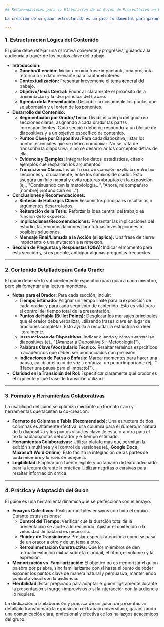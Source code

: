 ```yaml
---
## Recomendaciones para la Elaboración de un Guion de Presentación en Grupos de Trabajo Universitario

La creación de un guion estructurado es un paso fundamental para garantizar el éxito de cualquier presentación académica en grupo. Un guion bien elaborado no solo sirve como una hoja de ruta integral para los oradores, sino que también asegura la cohesión del mensaje, la gestión efectiva del tiempo y la profesionalidad en la entrega del contenido. En un contexto colaborativo, un guion detallado minimiza la improvisación, optimiza las transiciones entre los ponentes y refuerza la credibilidad del equipo. A continuación, se presentan recomendaciones sistemáticas para su formulación:

---
```

### 1. Estructuración Lógica del Contenido

El guion debe reflejar una narrativa coherente y progresiva, guiando a la audiencia a través de los puntos clave del trabajo.

* **Introducción:**
    * **Gancho/Atención:** Iniciar con una frase impactante, una pregunta retórica o un dato relevante para captar el interés.
    * **Contextualización:** Presentar brevemente el tema general del trabajo.
    * **Objetivo/Tesis Central:** Enunciar claramente el propósito de la presentación y la idea principal del trabajo.
    * **Agenda de la Presentación:** Describir concisamente los puntos que se abordarán y el orden de los ponentes.
* **Desarrollo del Contenido:**
    * **Segmentación por Orador/Tema:** Dividir el cuerpo del guion en secciones claras, asignando a cada orador las partes correspondientes. Cada sección debe corresponder a un bloque de diapositivas y a un objetivo específico de contenido.
    * **Puntos Clave por Diapositiva:** Para cada diapositiva, listar los puntos esenciales que se deben comunicar. No se trata de transcribir la diapositiva, sino de desarrollar los conceptos detrás de ella.
    * **Evidencia y Ejemplos:** Integrar los datos, estadísticas, citas o ejemplos que respaldan los argumentos.
    * **Transiciones Claras:** Incluir frases de conexión explícitas entre las secciones y, crucialmente, entre los cambios de orador. Esto asegura un flujo natural y evita rupturas abruptas en la exposición (ej., "Continuando con la metodología...", "Ahora, mi compañero [nombre] profundizará en...").
* **Conclusiones y Recomendaciones:**
    * **Síntesis de Hallazgos Clave:** Resumir los principales resultados o argumentos desarrollados.
    * **Reiteración de la Tesis:** Reforzar la idea central del trabajo en función de lo expuesto.
    * **Implicaciones/Recomendaciones:** Presentar las implicaciones del estudio, las recomendaciones para futuras investigaciones o posibles soluciones.
    * **Mensaje Final/Llamada a la Acción (si aplica):** Una frase de cierre impactante o una invitación a la reflexión.
* **Sección de Preguntas y Respuestas (Q&A):** Indicar el momento para esta sección y, si es posible, anticipar algunas preguntas frecuentes.

---
### 2. Contenido Detallado para Cada Orador

El guion debe ser lo suficientemente específico para guiar a cada miembro, pero sin fomentar una lectura monótona.

* **Notas para el Orador:** Para cada sección, incluir:
    * **Tiempo Estimado:** Asignar un tiempo límite para la exposición de cada orador y para cada segmento de contenido. Esto es vital para el control del tiempo total de la presentación.
    * **Puntos de Habla (Bullet Points):** Desglosar los mensajes principales que el orador debe verbalizar, utilizando frases clave en lugar de oraciones completas. Esto ayuda a recordar la estructura sin leer literalmente.
    * **Instrucciones de Diapositivas:** Indicar cuándo y cómo avanzar las diapositivas (ej., "[Avanzar a Diapositiva 5 - Metodología]").
    * **Palabras Clave/Vocabulario Técnico:** Resaltar términos específicos o académicos que deben ser pronunciados con precisión.
    * **Indicaciones de Pausa o Énfasis:** Marcar momentos para hacer una pausa, cambiar el tono de voz o enfatizar un punto importante (ej., "[Hacer una pausa para el impacto]").
* **Claridad en la Transición del Rol:** Especificar claramente qué orador es el siguiente y qué frase de transición utilizará.

---
### 3. Formato y Herramientas Colaborativas

La usabilidad del guion se optimiza mediante un formato claro y herramientas que faciliten la co-creación.

* **Formato de Columna o Tabla (Recomendado):** Una estructura de dos columnas es altamente efectiva: una columna para el número/miniatura de la diapositiva y los puntos visuales clave de esta, y la otra para el texto hablado/notas del orador y el tiempo estimado.
* **Herramientas Colaborativas:** Utilizar plataformas que permitan la edición simultánea y el control de versiones (ej., **Google Docs**, **Microsoft Word Online**). Esto facilita la integración de las partes de cada miembro y la revisión conjunta.
* **Legibilidad:** Emplear una fuente legible y un tamaño de texto adecuado para la lectura durante la práctica. Utilizar negritas o cursivas para resaltar información crítica.

---
### 4. Práctica y Adaptación del Guion

El guion es una herramienta dinámica que se perfecciona con el ensayo.

* **Ensayos Colectivos:** Realizar múltiples ensayos con todo el equipo. Durante estas sesiones:
    * **Control del Tiempo:** Verificar que la duración total de la presentación se ajuste a lo requerido. Ajustar el contenido o la velocidad de habla si es necesario.
    * **Fluidez de Transiciones:** Prestar especial atención a cómo se pasa de un orador a otro y de un tema a otro.
    * **Retroalimentación Constructiva:** Que los miembros se den retroalimentación mutua sobre la claridad, el ritmo, el volumen y la expresión.
* **Memorización vs. Familiarización:** El objetivo no es memorizar el guion palabra por palabra, sino familiarizarse con él hasta el punto de poder exponer los puntos clave de manera natural y persuasiva, manteniendo contacto visual con la audiencia.
* **Flexibilidad:** Estar preparado para adaptar el guion ligeramente durante la presentación si surgen imprevistos o si la interacción con la audiencia lo requiere.

La dedicación a la elaboración y práctica de un guion de presentación detallado transformará la exposición del trabajo universitario, garantizando una comunicación clara, profesional y efectiva de los hallazgos académicos del grupo.
